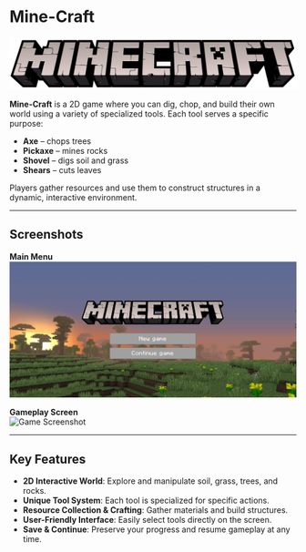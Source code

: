 # Mine-Craft

![Main Logo](assets/mainlogo.png)

**Mine-Craft** is a 2D game where you can dig, chop, and build their own world using a variety of specialized tools. Each tool serves a specific purpose:  

- **Axe** – chops trees  
- **Pickaxe** – mines rocks  
- **Shovel** – digs soil and grass  
- **Shears** – cuts leaves  

Players gather resources and use them to construct structures in a dynamic, interactive environment.  

---

## Screenshots

**Main Menu**  
![Menu Screenshot](assets/menu.png)

**Gameplay Screen**  
![Game Screenshot](assets/gaime.png)

---

## Key Features

- **2D Interactive World**: Explore and manipulate soil, grass, trees, and rocks.  
- **Unique Tool System**: Each tool is specialized for specific actions.  
- **Resource Collection & Crafting**: Gather materials and build structures.  
- **User-Friendly Interface**: Easily select tools directly on the screen.  
- **Save & Continue**: Preserve your progress and resume gameplay at any time.  

